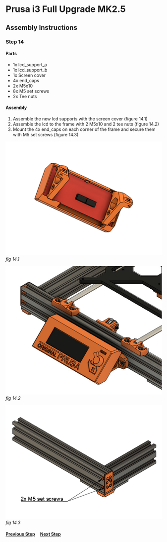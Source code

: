 # Prusa i3 Full Upgrade MK2.5

## Assembly Instructions

### Step 14

#### Parts  

* 1x lcd_support_a
* 1x lcd_support_b
* 1x Screen cover
* 4x end_caps
* 2x M5x10
* 8x M5 set screws
* 2x Tee nuts


#### Assembly

1. Assemble the new lcd supports with the screen cover (figure 14.1)
1. Assemble the lcd to the frame with 2 M5x10 and 2 tee nuts (figure 14.2)
1. Mount the 4x end_caps on each corner of the frame and secure them with M5 set screws (figure 14.3)


![](img/fig14.1.png)\
*fig 14.1*

![](img/fig14.2.jpg)\
*fig 14.2*

![](img/fig14.3.png)\
*fig 14.3*

#### [Previous Step](step13.md) &nbsp;&nbsp;&nbsp; [Next Step](step15.md)
